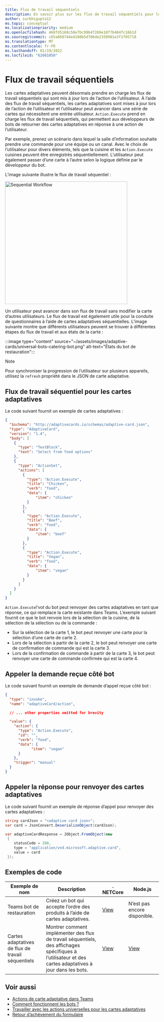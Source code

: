 ```yaml
---
title: Flux de travail séquentiels
description: En savoir plus sur les flux de travail séquentiels pour les cartes adaptatives à l’aide d’actions universelles avec des exemples de code
author: surbhigupta12
ms.topic: conceptual
ms.localizationpriority: medium
ms.openlocfilehash: 468fd5168c58e7bc99b4f269e10f76484fc16b1d
ms.sourcegitcommit: c65a868744e4108b5d786de2350981e3f1f05718
ms.translationtype: MT
ms.contentlocale: fr-FR
ms.lasthandoff: 01/19/2022
ms.locfileid: "62081050"
---
```

# <a name="sequential-workflows"></a>Flux de travail séquentiels

Les cartes adaptatives peuvent désormais prendre en charge les flux de travail séquentiels qui sont mis à jour lors de l’action de l’utilisateur. À l’aide des flux de travail séquentiels, les cartes adaptatives sont mises à jour lors de l’action de l’utilisateur et l’utilisateur peut avancer dans une série de cartes qui nécessitent une entrée utilisateur. `Action.Execute` prend en charge les flux de travail séquentiels, qui permettent aux développeurs de bots de retourner des cartes adaptatives en réponse à une action de l’utilisateur.

Par exemple, prenez un scénario dans lequel la salle d’information souhaite prendre une commande pour une équipe ou un canal. Avec le choix de l’utilisateur pour divers éléments, tels que la cuisine et les `Action.Execute` cuisines peuvent être enregistrés séquentiellement. L’utilisateur peut également passer d’une carte à l’autre selon la logique définie par le développeur du bot. <br/>

L’image suivante illustre le flux de travail séquentiel :

<img src="~/assets/images/bots/sequentialWorkflow.gif" alt="Sequential Workflow" width="400"/>

Un utilisateur peut avancer dans son flux de travail sans modifier la carte d’autres utilisateurs. Le flux de travail est également utile pour la conduite de questionnaires à l’aide de cartes adaptatives séquentielles. L’image suivante montre que différents utilisateurs peuvent se trouver à différentes étapes du flux de travail et aux états de la carte :

:::image type="content" source="~/assets/images/adaptive-cards/universal-bots-catering-bot.png" alt-text="États du bot de restauration":::

> [!NOTE]
> Pour synchroniser la progression de l’utilisateur sur plusieurs appareils, utilisez la `refresh` propriété dans le JSON de carte adaptative.

## <a name="sequential-workflow-for-adaptive-cards"></a>Flux de travail séquentiel pour les cartes adaptatives

Le code suivant fournit un exemple de cartes adaptatives :

```JSON
{
  "$schema": "http://adaptivecards.io/schemas/adaptive-card.json",
  "type": "AdaptiveCard",
  "version": "1.4",
  "body": [
    {
      "type": "TextBlock",
      "text": "Select from food options"
    },
    { 
      "type": "ActionSet",
      "actions": [
        {
          "type": "Action.Execute",
          "title": "Chicken",
          "verb": "food",
          "data": {
              "item": "chicken"
          }
        },
        {
          "type": "Action.Execute",
          "title": "Beef",
          "verb": "food",
          "data": {
              "item": "beef"
          }
        },
        {
          "type": "Action.Execute",
          "title": "Vegan",
          "verb": "food",
          "data": {
              "item": "vegan"
          }
        }
      ]
    }
  ]
}
```

`Action.Execute`l’vot du bot peut renvoyer des cartes adaptatives en tant que réponse, ce qui remplace la carte existante dans Teams.
L’exemple suivant fournit ce que le bot renvoie lors de la sélection de la cuisine, de la sélection de la sélection ou de la commande :

* Sur la sélection de la carte 1, le bot peut renvoyer une carte pour la sélection d’une carte de carte 2.
* Lors de la sélection à partir de la carte 2, le bot peut renvoyer une carte de confirmation de commande qui est la carte 3.
* Lors de la confirmation de commande à partir de la carte 3, le bot peut renvoyer une carte de commande confirmée qui est la carte 4.

## <a name="invoke-request-received-on-bot-side"></a>Appeler la demande reçue côté bot

Le code suivant fournit un exemple de demande d’appel reçue côté bot :

```JSON
{ 
  "type": "invoke",
  "name": "adaptiveCard/action",

  // ... other properties omitted for brevity

  "value": { 
    "action": { 
      "type": "Action.Execute", 
      "id": "", 
      "verb": "food",
      "data": { 
            "item": "vegan"
      } 
    },
    "trigger": "manual" 
  }
}
```

## <a name="invoke-response-to-return-adaptive-cards"></a>Appeler la réponse pour renvoyer des cartes adaptatives

Le code suivant fournit un exemple de réponse d’appel pour renvoyer des cartes adaptatives :

```C#
string cardJson = "<adaptive card json>";
var card = JsonConvert.DeserializeObject(cardJson);

var adaptiveCardResponse = JObject.FromObject(new
 {
    statusCode = 200,
    type = "application/vnd.microsoft.adaptive.card",
    value = card
 });
```

## <a name="code-samples"></a>Exemples de code

|Exemple de nom | Description | . NETCore | Node.js |
|----------------|-----------------|--------------|--------------|
| Teams bot de restauration | Créez un bot qui accepte l’ordre des produits à l’aide de cartes adaptatives. |[View](https://github.com/OfficeDev/Microsoft-Teams-Samples/tree/main/samples/bot-teams-catering/csharp)| N’est pas encore disponible. |
| Cartes adaptatives de flux de travail séquentiels | Montrer comment implémenter des flux de travail séquentiels, des affichages spécifiques à l’utilisateur et des cartes adaptatives à jour dans les bots. | [View](https://github.com/OfficeDev/Microsoft-Teams-Samples/tree/main/samples/bot-sequential-flow-adaptive-cards/csharp) | [View](https://github.com/OfficeDev/Microsoft-Teams-Samples/tree/main/samples/bot-sequential-flow-adaptive-cards/nodejs) |


## <a name="see-also"></a>Voir aussi

* [Actions de carte adaptative dans Teams](~/task-modules-and-cards/cards/cards-actions.md#adaptive-cards-actions)
* [Comment fonctionnent les bots ?](/azure/bot-service/bot-builder-basics?view=azure-bot-service-4.0&preserve-view=true)
* [Travailler avec les actions universelles pour les cartes adaptatives](Work-with-universal-actions-for-adaptive-cards.md)
* [Retour d’achèvement du formulaire](~/bots/how-to/conversations/conversation-messages.md#form-completion-feedback)